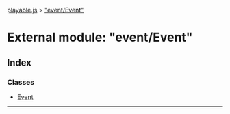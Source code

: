 [playable.js](../README.md) > ["event/Event"](../modules/_event_event_.md)

# External module: "event/Event"

## Index

### Classes

* [Event](../classes/_event_event_.event.md)

---

